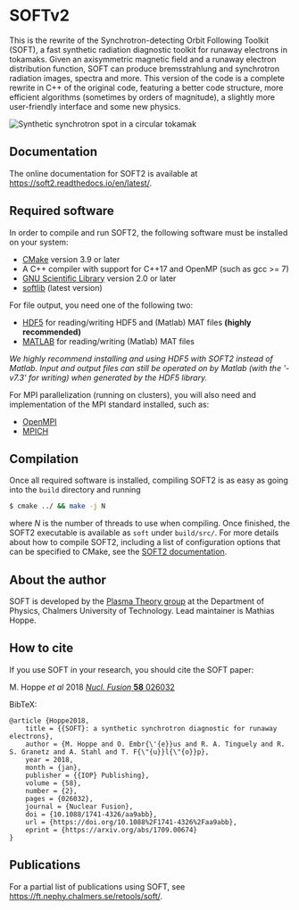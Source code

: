 # SOFTv2
This is the rewrite of the Synchrotron-detecting Orbit Following Toolkit (SOFT),
a fast synthetic radiation diagnostic toolkit for runaway electrons in tokamaks.
Given an axisymmetric magnetic field and a runaway electron distribution
function, SOFT can produce bremsstrahlung and synchrotron radiation images,
spectra and more. This version of the code is a complete rewrite in C++ of the
original code, featuring a better code structure, more efficient algorithms
(sometimes by orders of magnitude), a slightly more user-friendly interface and
some new physics.

![Synthetic synchrotron spot in a circular tokamak](https://github.com/hoppe93/SOFT/raw/master/examples/synchrotron.png "Synthetic synchrotron spot in a circular tokamak")

## Documentation
The online documentation for SOFT2 is available at https://soft2.readthedocs.io/en/latest/.

## Required software
In order to compile and run SOFT2, the following software must be installed on your system:

- [CMake](https://cmake.org/) version 3.9 or later
- A C++ compiler with support for C++17 and OpenMP (such as gcc >= 7)
- [GNU Scientific Library](https://www.gnu.org/software/gsl/) version 2.0 or later
- [softlib](https://github.com/hoppe93/softlib) (latest version)

For file output, you need one of the following two:

- [HDF5](https://www.hdfgroup.org/) for reading/writing HDF5 and (Matlab) MAT files **(highly recommended)**
- [MATLAB](https://www.mathworks.com/) for reading/writing (Matlab) MAT files

*We highly recommend installing and using HDF5 with SOFT2 instead of Matlab.
Input and output files can still be operated on by Matlab (with the '-v7.3' for
writing) when generated by the HDF5 library.*

For MPI parallelization (running on clusters), you will also need and
implementation of the MPI standard installed, such as:

- [OpenMPI](https://www.open-mpi.org/)
- [MPICH](https://www.mpich.org/)

## Compilation
Once all required software is installed, compiling SOFT2 is as easy as going
into the ``build`` directory and running
```bash
$ cmake ../ && make -j N
```
where *N* is the number of threads to use when compiling. Once finished, the
SOFT2 executable is available as ``soft`` under ``build/src/``. For more details
about how to compile SOFT2, including a list of configuration options that can
be specified to CMake, see the [SOFT2 documentation](https://soft2.readthedocs.io/en/latest).

## About the author
SOFT is developed by the [Plasma Theory group](http://ft.nephy.chalmers.se) at
the Department of Physics, Chalmers University of Technology. Lead maintainer is
Mathias Hoppe.

## How to cite
If you use SOFT in your research, you should cite the SOFT paper:

M. Hoppe *et al* 2018 [*Nucl. Fusion* **58** 026032](https://doi.org/10.1088/1741-4326/aa9abb)

BibTeX:
```
@article {Hoppe2018,
	title = {{SOFT}: a synthetic synchrotron diagnostic for runaway electrons},
	author = {M. Hoppe and O. Embr{\'{e}}us and R. A. Tinguely and R. S. Granetz and A. Stahl and T. F{\"{u}}l{\"{o}}p},
	year = 2018,
	month = {jan},
	publisher = {{IOP} Publishing},
	volume = {58},
	number = {2},
	pages = {026032},
	journal = {Nuclear Fusion},
	doi = {10.1088/1741-4326/aa9abb},
	url = {https://doi.org/10.1088%2F1741-4326%2Faa9abb},
    eprint = {https://arxiv.org/abs/1709.00674}
}
```

## Publications
For a partial list of publications using SOFT, see https://ft.nephy.chalmers.se/retools/soft/.


